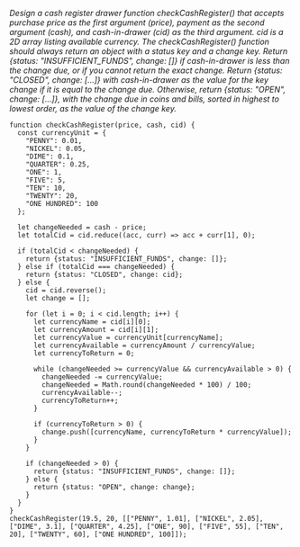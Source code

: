 _Design a cash register drawer function checkCashRegister() that accepts purchase price as the first argument (price), payment as the second argument (cash), and cash-in-drawer (cid) as the third argument.
cid is a 2D array listing available currency.
The checkCashRegister() function should always return an object with a status key and a change key.
Return {status: "INSUFFICIENT_FUNDS", change: []} if cash-in-drawer is less than the change due, or if you cannot return the exact change.
Return {status: "CLOSED", change: [...]} with cash-in-drawer as the value for the key change if it is equal to the change due.
Otherwise, return {status: "OPEN", change: [...]}, with the change due in coins and bills, sorted in highest to lowest order, as the value of the change key._

```
function checkCashRegister(price, cash, cid) {
  const currencyUnit = {
    "PENNY": 0.01,
    "NICKEL": 0.05,
    "DIME": 0.1,
    "QUARTER": 0.25,
    "ONE": 1,
    "FIVE": 5,
    "TEN": 10,
    "TWENTY": 20,
    "ONE HUNDRED": 100
  };

  let changeNeeded = cash - price;
  let totalCid = cid.reduce((acc, curr) => acc + curr[1], 0);

  if (totalCid < changeNeeded) {
    return {status: "INSUFFICIENT_FUNDS", change: []};
  } else if (totalCid === changeNeeded) {
    return {status: "CLOSED", change: cid};
  } else {
    cid = cid.reverse();
    let change = [];

    for (let i = 0; i < cid.length; i++) {
      let currencyName = cid[i][0];
      let currencyAmount = cid[i][1];
      let currencyValue = currencyUnit[currencyName];
      let currencyAvailable = currencyAmount / currencyValue;
      let currencyToReturn = 0;

      while (changeNeeded >= currencyValue && currencyAvailable > 0) {
        changeNeeded -= currencyValue;
        changeNeeded = Math.round(changeNeeded * 100) / 100;
        currencyAvailable--;
        currencyToReturn++;
      }

      if (currencyToReturn > 0) {
        change.push([currencyName, currencyToReturn * currencyValue]);
      }
    }

    if (changeNeeded > 0) {
      return {status: "INSUFFICIENT_FUNDS", change: []};
    } else {
      return {status: "OPEN", change: change};
    }
  }
}
checkCashRegister(19.5, 20, [["PENNY", 1.01], ["NICKEL", 2.05], ["DIME", 3.1], ["QUARTER", 4.25], ["ONE", 90], ["FIVE", 55], ["TEN", 20], ["TWENTY", 60], ["ONE HUNDRED", 100]]);
```
